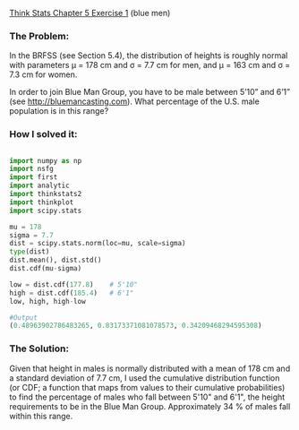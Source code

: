 [Think Stats Chapter 5 Exercise 1](http://greenteapress.com/thinkstats2/html/thinkstats2006.html#toc50) (blue men)

>> 
### The Problem:

In the BRFSS (see Section 5.4), the distribution of heights is roughly normal
with parameters μ = 178 cm and σ = 7.7 cm for men, and μ = 163 cm and σ = 7.3
cm for women.

In order to join Blue Man Group, you have to be male between 5’10” and 6’1”
(see http://bluemancasting.com). What percentage of the U.S. male population
is in this range?

### How I solved it:
```python

import numpy as np
import nsfg
import first
import analytic
import thinkstats2
import thinkplot
import scipy.stats

mu = 178
sigma = 7.7
dist = scipy.stats.norm(loc=mu, scale=sigma)
type(dist)
dist.mean(), dist.std()
dist.cdf(mu-sigma)

low = dist.cdf(177.8)    # 5'10"
high = dist.cdf(185.4)   # 6'1"
low, high, high-low

#Output
(0.48963902786483265, 0.83173371081078573, 0.34209468294595308)
```

### The Solution:

Given that height in males is normally distributed with a mean of 178 cm and a
standard deviation of 7.7 cm, I used the cumulative distribution function (or
CDF; a function that maps from values to their cumulative probabilities) to find
the percentage of males who fall between 5'10" and 6'1", the height requirements
to be in the Blue Man Group. Approximately 34 % of males fall within this range. 

